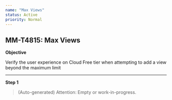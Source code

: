 ```yaml
---
name: "Max Views"
status: Active
priority: Normal
---
```


## MM-T4815: Max Views

**Objective**

Verify the user experience on Cloud Free tier when attempting to add a view beyond the maximum limit

---

**Step 1**

> (Auto-generated) Attention: Empty or work-in-progress.
